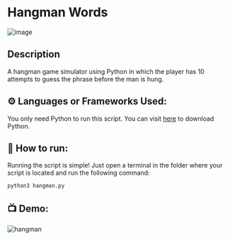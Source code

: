 # Hangman Words
![image](https://user-images.githubusercontent.com/128680209/227728978-6dbefd1d-a3fc-49f4-aab0-c0ce48de3aed.png)

## Description
A hangman game simulator using Python in which the player has 10 attempts to guess the phrase before the man is hung.

## ⚙️ Languages or Frameworks Used:
You only need Python to run this script. You can visit [here](https://www.python.org/downloads/) to download Python.

## 🌟 How to run:
Running the script is simple! Just open a terminal in the folder where your script is located and run the following command:
```
python3 hangman.py
```

## 📺 Demo:
![hangman](https://user-images.githubusercontent.com/128680209/227729558-2ca772c2-fb87-4f4d-8f8f-706ff44cb116.gif)